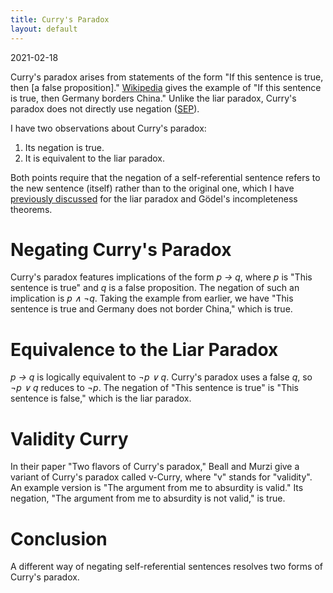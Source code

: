 ```yaml
---
title: Curry's Paradox
layout: default
---
```

<p class="date">2021-02-18</p>

Curry's paradox arises from statements of the form "If this sentence is true, then [a false proposition]." <a href="https://en.wikipedia.org/wiki/Curry%27s_paradox#In_natural_language" title="Wikipedia - Curry's Paradox">Wikipedia</a> gives the example of "If this sentence is true, then Germany borders China."
Unlike the liar paradox, Curry's paradox does not directly use negation (<a href="https://plato.stanford.edu/entries/curry-paradox/" title="Stanford Encyclopedia of Philosophy">SEP</a>).

I have two observations about Curry's paradox:

1. Its negation is true.
1. It is equivalent to the liar paradox.

Both points require that the negation of a self-referential sentence refers to the new sentence (itself) rather than to the original one, which I have <a href="/thoughts/moonshot-papers/#negation" title="Two Ways to Negate Self-Referential Sentences">previously discussed</a> for the liar paradox and G&ouml;del's incompleteness theorems.

# Negating Curry's Paradox
Curry's paradox features implications of the form *p &rarr; q*, where *p* is "This sentence is true" and *q* is a false proposition. The negation of such an implication is *p &and; &not;q*. Taking the example from earlier, we have "This sentence is true and Germany does not border China," which is true.

# Equivalence to the Liar Paradox
*p &rarr; q* is logically equivalent to *&not;p &or; q*. Curry's paradox uses a false *q*, so
*&not;p &or; q* reduces to *&not;p*. The negation of "This sentence is true" is "This sentence is false," which is the liar paradox.

# Validity Curry
In their paper "Two flavors of Curry's paradox," Beall and Murzi give a variant of Curry's paradox called v-Curry, where "v" stands for "validity". An example version is "The argument from me to absurdity is valid." Its negation, "The argument from me to absurdity is not valid," is true.

# Conclusion
A different way of negating self-referential sentences resolves two forms of Curry's paradox.
